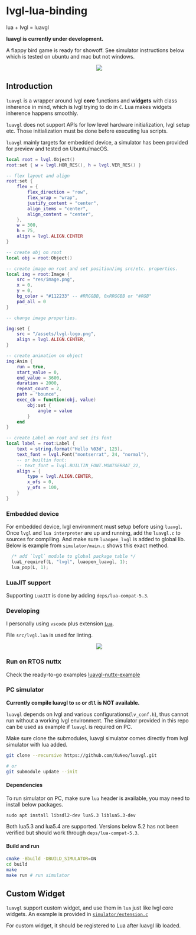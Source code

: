 # lvgl-lua-binding
lua + lvgl = luavgl

**luavgl is currently under development.**

A flappy bird game is ready for showoff. See simulator instructions below which is tested on ubuntu and mac but not windows.

<p align="center">
  <img src="https://i.ibb.co/nbgYvZW/flappybird.gif" />
</p>

## Introduction

`luavgl` is a wrapper around lvgl **core** functions and **widgets** with class inherence in mind, which is lvgl trying to do in `C`. Lua makes widgets inherence happens smoothly.

`luavgl` does not support APIs for low level hardware initialization, lvgl setup etc. Those initialization must be done before executing lua scripts.

`luavgl` mainly targets for embedded device, a simulator has been provided for preview and tested on Ubuntu/macOS.

```lua
local root = lvgl.Object()
root:set { w = lvgl.HOR_RES(), h = lvgl.VER_RES() }

-- flex layout and align
root:set {
    flex = {
        flex_direction = "row",
        flex_wrap = "wrap",
        justify_content = "center",
        align_items = "center",
        align_content = "center",
    },
    w = 300,
    h = 75,
    align = lvgl.ALIGN.CENTER
}

-- create obj on root
local obj = root:Object()

-- create image on root and set position/img src/etc. properties.
local img = root:Image {
    src = "res/image.png",
    x = 0,
    y = 0,
    bg_color = "#112233" -- #RRGGBB, 0xRRGGBB or "#RGB"
    pad_all = 0
}

-- change image properties.

img:set {
    src = "/assets/lvgl-logo.png",
    align = lvgl.ALIGN.CENTER,
}

-- create animation on object
img:Anim {
    run = true,
    start_value = 0,
    end_value = 3600,
    duration = 2000,
    repeat_count = 2,
    path = "bounce",
    exec_cb = function(obj, value)
        obj:set {
            angle = value
        }
    end
}

-- create Label on root and set its font
local label = root:Label {
    text = string.format("Hello %03d", 123),
    text_font = lvgl.Font("montserrat", 24, "normal"),
    -- or builtin font:
    -- text_font = lvgl.BUILTIN_FONT.MONTSERRAT_22,
    align = {
        type = lvgl.ALIGN.CENTER,
        x_ofs = 0,
        y_ofs = 100,
    }
}

```

### Embedded device

For embedded device, lvgl environment must setup before using `luavgl`. Once `lvgl` and `lua interpreter` are up and running, add the `luavgl.c` to sources for compiling. And make sure `luaopen_lvgl` is added to global lib. Below is example from `simulator/main.c` shows this exact method.

```c
  /* add `lvgl` module to global package table */
  luaL_requiref(L, "lvgl", luaopen_luavgl, 1);
  lua_pop(L, 1);
```

### LuaJIT support

Supporting `LuaJIT` is done by adding `deps/lua-compat-5.3`.

### Developing

I personally using `vscode` plus extension [`Lua`](https://marketplace.visualstudio.com/items?itemName=sumneko.lua).

File `src/lvgl.lua` is used for linting.

<p align="center">
  <img src="https://i.ibb.co/NpRWXZ1/luavgl-linting.png" />
</p>

### Run on RTOS nuttx

Check the ready-to-go examples [luavgl-nuttx-example](https://github.com/XuNeo/luavgl-nuttx-example)

### PC simulator

**Currently compile luavgl to `so` or `dll` is NOT available.**

`luavgl` depends on lvgl and various configurations(`lv_conf.h`), thus cannot run without a working lvgl environment.
The simulator provided in this repo can be used as example if `luavgl` is required on PC.

Make sure clone the submodules, luavgl simulator comes directly from lvgl simulator with lua added.

```bash
git clone --recursive https://github.com/XuNeo/luavgl.git

# or
git submodule update --init
```

#### Dependencies

To run simulator on PC, make sure `lua` header is available, you may need to install below packages.

```
sudo apt install libsdl2-dev lua5.3 liblua5.3-dev
```

Both lua5.3 and lua5.4 are supported. Versions below 5.2 has not been verified but should work through `deps/lua-compat-5.3`.

#### Build and run

```bash
cmake -Bbuild -DBUILD_SIMULATOR=ON
cd build
make
make run # run simulator
```
## Custom Widget

`luavgl` support custom widget, and use them in `lua` just like lvgl core widgets.
An example is provided in [`simulator/extension.c`](https://github.com/XuNeo/luavgl/blob/master/simulator/extension.c#L62)

For custom widget, it should be registered to Lua after luavgl lib loaded.

